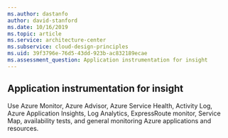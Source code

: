 ```yaml
---
ms.author: dastanfo
author: david-stanford
ms.date: 10/16/2019
ms.topic: article
ms.service: architecture-center
ms.subservice: cloud-design-principles
ms.uid: 39f3796e-76d5-43dd-923b-ac832189ecae
ms.assessment_question: Application instrumentation for insight
---
```

## Application instrumentation for insight

Use Azure Monitor, Azure Advisor, Azure Service Health, Activity Log, Azure Application Insights, Log Analytics, ExpressRoute monitor, Service Map, availability tests, and general monitoring Azure applications and resources.

